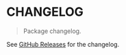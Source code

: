 # CHANGELOG

> Package changelog.

See [GitHub Releases](https://github.com/stdlib-js/stats-base-dists-arcsine-ctor/releases) for the changelog.